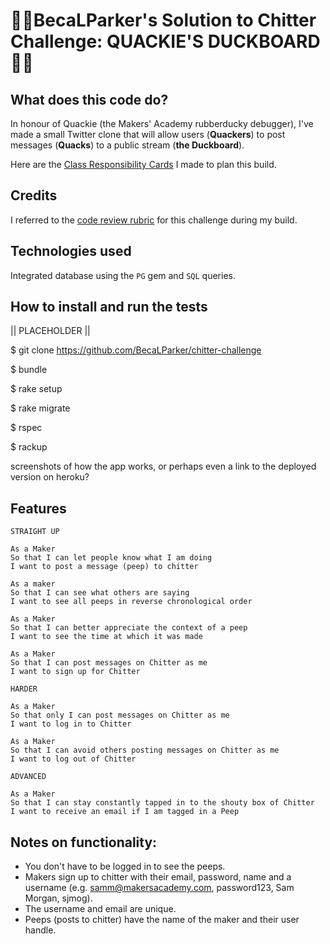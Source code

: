 :hatching_chick::speech_balloon:BecaLParker's Solution to Chitter Challenge: QUACKIE'S DUCKBOARD :hatching_chick::speech_balloon:
============================================================================

What does this code do?
-----------------------
In honour of Quackie (the Makers' Academy rubberducky debugger), I've made a small Twitter clone that will allow users (**Quackers**) to post messages (**Quacks**) to a public stream (**the Duckboard**).

Here are the [Class Responsibility Cards](https://docs.google.com/spreadsheets/d/11LzZXDbAgK_YshhwBttdjJfsn3WNQv_rbeffG_7G9rg/edit?usp=sharing) I made to plan this build.

Credits
-------
I referred to the [code review rubric](https://github.com/makersacademy/chitter-challenge/blob/master/docs/review.md) for this challenge during my build. 

Technologies used
-----------------
Integrated database using the `PG` gem and `SQL` queries.

How to install and run the tests
--------------------------------
|| PLACEHOLDER ||

$ git clone https://github.com/BecaLParker/chitter-challenge

$ bundle

$ rake setup

$ rake migrate

$ rspec

$ rackup


screenshots of how the app works, or perhaps even a link to the deployed version on heroku?



Features
-------

```
STRAIGHT UP

As a Maker
So that I can let people know what I am doing  
I want to post a message (peep) to chitter

As a maker
So that I can see what others are saying  
I want to see all peeps in reverse chronological order

As a Maker
So that I can better appreciate the context of a peep
I want to see the time at which it was made

As a Maker
So that I can post messages on Chitter as me
I want to sign up for Chitter

HARDER

As a Maker
So that only I can post messages on Chitter as me
I want to log in to Chitter

As a Maker
So that I can avoid others posting messages on Chitter as me
I want to log out of Chitter

ADVANCED

As a Maker
So that I can stay constantly tapped in to the shouty box of Chitter
I want to receive an email if I am tagged in a Peep
```

Notes on functionality:
------

* You don't have to be logged in to see the peeps.
* Makers sign up to chitter with their email, password, name and a username (e.g. samm@makersacademy.com, password123, Sam Morgan, sjmog).
* The username and email are unique.
* Peeps (posts to chitter) have the name of the maker and their user handle.


